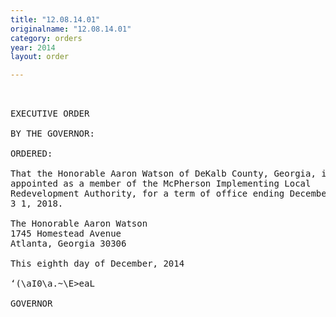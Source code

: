 ```yaml
---
title: "12.08.14.01"
originalname: "12.08.14.01"
category: orders
year: 2014
layout: order

---
```

<pre>
 

EXECUTIVE ORDER

BY THE GOVERNOR:

ORDERED:

That the Honorable Aaron Watson of DeKalb County, Georgia, is
appointed as a member of the McPherson Implementing Local
Redevelopment Authority, for a term of office ending December
3 1, 2018.

The Honorable Aaron Watson
1745 Homestead Avenue
Atlanta, Georgia 30306

This eighth day of December, 2014

‘(\aI0\a.~\E>eaL

GOVERNOR

</pre>
